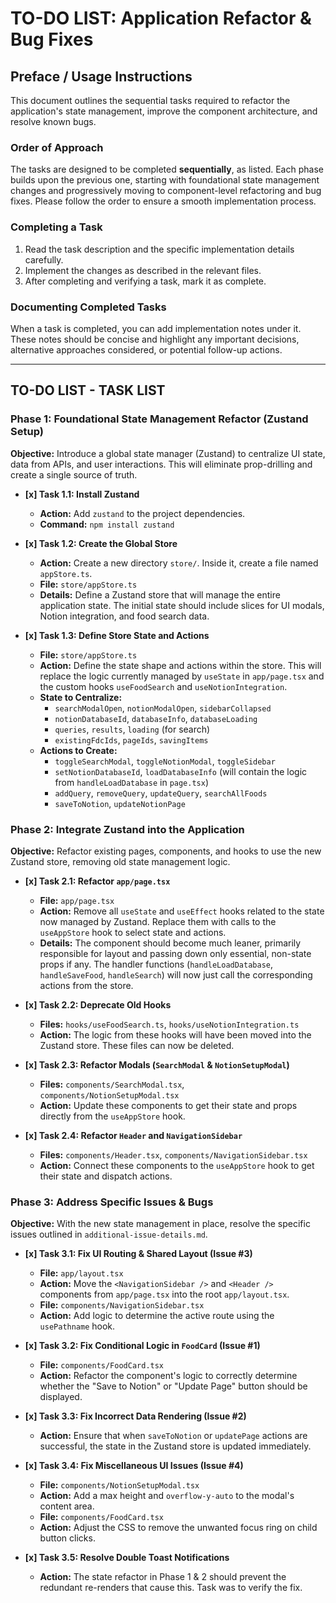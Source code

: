 # TO-DO LIST: Application Refactor & Bug Fixes

## Preface / Usage Instructions

This document outlines the sequential tasks required to refactor the application's state management, improve the component architecture, and resolve known bugs.

### Order of Approach

The tasks are designed to be completed **sequentially**, as listed. Each phase builds upon the previous one, starting with foundational state management changes and progressively moving to component-level refactoring and bug fixes. Please follow the order to ensure a smooth implementation process.

### Completing a Task

1.  Read the task description and the specific implementation details carefully.
2.  Implement the changes as described in the relevant files.
3.  After completing and verifying a task, mark it as complete.

### Documenting Completed Tasks

When a task is completed, you can add implementation notes under it. These notes should be concise and highlight any important decisions, alternative approaches considered, or potential follow-up actions.

---

## TO-DO LIST - TASK LIST

### Phase 1: Foundational State Management Refactor (Zustand Setup)

**Objective:** Introduce a global state manager (Zustand) to centralize UI state, data from APIs, and user interactions. This will eliminate prop-drilling and create a single source of truth.

-   **[x] Task 1.1: Install Zustand**
    -   **Action:** Add `zustand` to the project dependencies.
    -   **Command:** `npm install zustand`

-   **[x] Task 1.2: Create the Global Store**
    -   **Action:** Create a new directory `store/`. Inside it, create a file named `appStore.ts`.
    -   **File:** `store/appStore.ts`
    -   **Details:** Define a Zustand store that will manage the entire application state. The initial state should include slices for UI modals, Notion integration, and food search data.

-   **[x] Task 1.3: Define Store State and Actions**
    -   **File:** `store/appStore.ts`
    -   **Action:** Define the state shape and actions within the store. This will replace the logic currently managed by `useState` in `app/page.tsx` and the custom hooks `useFoodSearch` and `useNotionIntegration`.
    -   **State to Centralize:**
        -   `searchModalOpen`, `notionModalOpen`, `sidebarCollapsed`
        -   `notionDatabaseId`, `databaseInfo`, `databaseLoading`
        -   `queries`, `results`, `loading` (for search)
        -   `existingFdcIds`, `pageIds`, `savingItems`
    -   **Actions to Create:**
        -   `toggleSearchModal`, `toggleNotionModal`, `toggleSidebar`
        -   `setNotionDatabaseId`, `loadDatabaseInfo` (will contain the logic from `handleLoadDatabase` in `page.tsx`)
        -   `addQuery`, `removeQuery`, `updateQuery`, `searchAllFoods`
        -   `saveToNotion`, `updateNotionPage`

### Phase 2: Integrate Zustand into the Application

**Objective:** Refactor existing pages, components, and hooks to use the new Zustand store, removing old state management logic.

-   **[x] Task 2.1: Refactor `app/page.tsx`**
    -   **File:** `app/page.tsx`
    -   **Action:** Remove all `useState` and `useEffect` hooks related to the state now managed by Zustand. Replace them with calls to the `useAppStore` hook to select state and actions.
    -   **Details:** The component should become much leaner, primarily responsible for layout and passing down only essential, non-state props if any. The handler functions (`handleLoadDatabase`, `handleSaveFood`, `handleSearch`) will now just call the corresponding actions from the store.

-   **[x] Task 2.2: Deprecate Old Hooks**
    -   **Files:** `hooks/useFoodSearch.ts`, `hooks/useNotionIntegration.ts`
    -   **Action:** The logic from these hooks will have been moved into the Zustand store. These files can now be deleted.

-   **[x] Task 2.3: Refactor Modals (`SearchModal` & `NotionSetupModal`)**
    -   **Files:** `components/SearchModal.tsx`, `components/NotionSetupModal.tsx`
    -   **Action:** Update these components to get their state and props directly from the `useAppStore` hook.

-   **[x] Task 2.4: Refactor `Header` and `NavigationSidebar`**
    -   **Files:** `components/Header.tsx`, `components/NavigationSidebar.tsx`
    -   **Action:** Connect these components to the `useAppStore` hook to get their state and dispatch actions.

### Phase 3: Address Specific Issues & Bugs

**Objective:** With the new state management in place, resolve the specific issues outlined in `additional-issue-details.md`.

-   **[x] Task 3.1: Fix UI Routing & Shared Layout (Issue #3)**
    -   **File:** `app/layout.tsx`
    -   **Action:** Move the `<NavigationSidebar />` and `<Header />` components from `app/page.tsx` into the root `app/layout.tsx`.
    -   **File:** `components/NavigationSidebar.tsx`
    -   **Action:** Add logic to determine the active route using the `usePathname` hook.

-   **[x] Task 3.2: Fix Conditional Logic in `FoodCard` (Issue #1)**
    -   **File:** `components/FoodCard.tsx`
    -   **Action:** Refactor the component's logic to correctly determine whether the "Save to Notion" or "Update Page" button should be displayed.

-   **[x] Task 3.3: Fix Incorrect Data Rendering (Issue #2)**
    -   **Action:** Ensure that when `saveToNotion` or `updatePage` actions are successful, the state in the Zustand store is updated immediately.

-   **[x] Task 3.4: Fix Miscellaneous UI Issues (Issue #4)**
    -   **File:** `components/NotionSetupModal.tsx`
    -   **Action:** Add a max height and `overflow-y-auto` to the modal's content area.
    -   **File:** `components/FoodCard.tsx`
    -   **Action:** Adjust the CSS to remove the unwanted focus ring on child button clicks.

-   **[x] Task 3.5: Resolve Double Toast Notifications**
    -   **Action:** The state refactor in Phase 1 & 2 should prevent the redundant re-renders that cause this. Task was to verify the fix.
